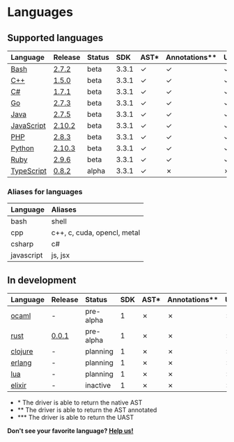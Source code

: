 <!-- Code generated by 'make languages' DO NOT EDIT. -->
# Languages

## Supported languages

| Language   | Release | Status | SDK  | AST\* | Annotations\*\* | UAST\*\*\* | Container | Maintainer |
| :--------- | :------ | :----- | :--- | :--- | :------------- | :----- | :-------- | :--------- |
| [Bash](https://github.com/bblfsh/bash-driver) | [2.7.2](https://github.com/bblfsh/bash-driver/releases/tag/v2.7.2) | beta | 3.3.1 | ✓ | ✓ | ✓ | [✓](https://hub.docker.com/r/bblfsh/bash-driver/) | [bzz](https://github.com/bzz) |
| [C++](https://github.com/bblfsh/cpp-driver) | [1.5.0](https://github.com/bblfsh/cpp-driver/releases/tag/v1.5.0) | beta | 3.3.1 | ✓ | ✓ | ✓ | [✓](https://hub.docker.com/r/bblfsh/cpp-driver/) | [ncordon](https://github.com/ncordon) |
| [C#](https://github.com/bblfsh/csharp-driver) | [1.7.1](https://github.com/bblfsh/csharp-driver/releases/tag/v1.7.1) | beta | 3.3.1 | ✓ | ✓ | ✓ | [✓](https://hub.docker.com/r/bblfsh/csharp-driver/) | [dennwc](https://github.com/dennwc) |
| [Go](https://github.com/bblfsh/go-driver) | [2.7.3](https://github.com/bblfsh/go-driver/releases/tag/v2.7.3) | beta | 3.3.1 | ✓ | ✓ | ✓ | [✓](https://hub.docker.com/r/bblfsh/go-driver/) | [dennwc](https://github.com/dennwc) |
| [Java](https://github.com/bblfsh/java-driver) | [2.7.5](https://github.com/bblfsh/java-driver/releases/tag/v2.7.5) | beta | 3.3.1 | ✓ | ✓ | ✓ | [✓](https://hub.docker.com/r/bblfsh/java-driver/) | [ncordon](https://github.com/ncordon) |
| [JavaScript](https://github.com/bblfsh/javascript-driver) | [2.10.2](https://github.com/bblfsh/javascript-driver/releases/tag/v2.10.2) | beta | 3.3.1 | ✓ | ✓ | ✓ | [✓](https://hub.docker.com/r/bblfsh/javascript-driver/) | [kuba--](https://github.com/kuba--) |
| [PHP](https://github.com/bblfsh/php-driver) | [2.8.3](https://github.com/bblfsh/php-driver/releases/tag/v2.8.3) | beta | 3.3.1 | ✓ | ✓ | ✓ | [✓](https://hub.docker.com/r/bblfsh/php-driver/) | [kuba--](https://github.com/kuba--) |
| [Python](https://github.com/bblfsh/python-driver) | [2.10.3](https://github.com/bblfsh/python-driver/releases/tag/v2.10.3) | beta | 3.3.1 | ✓ | ✓ | ✓ | [✓](https://hub.docker.com/r/bblfsh/python-driver/) | [dennwc](https://github.com/dennwc) |
| [Ruby](https://github.com/bblfsh/ruby-driver) | [2.9.6](https://github.com/bblfsh/ruby-driver/releases/tag/v2.9.6) | beta | 3.3.1 | ✓ | ✓ | ✓ | [✓](https://hub.docker.com/r/bblfsh/ruby-driver/) | [bzz](https://github.com/bzz) |
| [TypeScript](https://github.com/bblfsh/typescript-driver) | [0.8.2](https://github.com/bblfsh/typescript-driver/releases/tag/v0.8.2) | alpha | 3.3.1 | ✓ | ✗ | ✗ | [✓](https://hub.docker.com/r/bblfsh/typescript-driver/) | [kuba--](https://github.com/kuba--) |

### Aliases for languages

| Language | Aliases |
| :--- | :--- |
| bash | shell |
| cpp | c++, c, cuda, opencl, metal |
| csharp | c# |
| javascript | js, jsx |

## In development

| Language   | Release | Status | SDK  | AST\* | Annotations\*\* | UAST\*\*\* | Container | Maintainer |
| :--------- | :------ | :----- | :--- | :--- | :------------- | :----- | :-------- | :--------- |
| [ocaml](https://github.com/bblfsh/ocaml-driver) | - | pre-alpha | 1 | ✗ | ✗ | ✗ | ✗ | [creachadair](https://github.com/creachadair) |
| [rust](https://github.com/bblfsh/rust-driver) | [0.0.1](https://github.com/bblfsh/rust-driver/releases/tag/v0.0.1) | pre-alpha | 1 | ✗ | ✗ | ✗ | [✓](https://hub.docker.com/r/bblfsh/rust-driver/) | [ncordon](https://github.com/ncordon) |
| [clojure](https://github.com/bblfsh/clojure-driver) | - | planning | 1 | ✗ | ✗ | ✗ | ✗ | [creachadair](https://github.com/creachadair) |
| [erlang](https://github.com/bblfsh/erlang-driver) | - | planning | 1 | ✗ | ✗ | ✗ | ✗ | [bzz](https://github.com/bzz) |
| [lua](https://github.com/bblfsh/lua-driver) | - | planning | 1 | ✗ | ✗ | ✗ | ✗ | [creachadair](https://github.com/creachadair) |
| [elixir](https://github.com/bblfsh/elixir-driver) | - | inactive | 1 | ✗ | ✗ | ✗ | ✗ | [kuba--](https://github.com/kuba--) |

* \* The driver is able to return the native AST
* \*\* The driver is able to return the AST annotated
* \*\*\* The driver is able to return the UAST

**Don't see your favorite language? [Help us!](join-the-community.md)**
